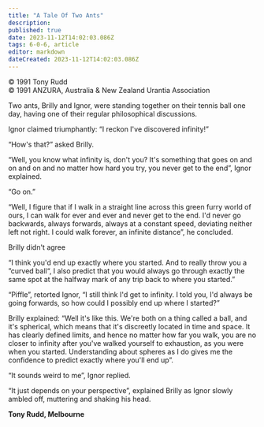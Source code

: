 ```yaml
---
title: "A Tale Of Two Ants"
description: 
published: true
date: 2023-11-12T14:02:03.086Z
tags: 6-0-6, article
editor: markdown
dateCreated: 2023-11-12T14:02:03.086Z
---
```


<p class="v-card v-sheet theme--light gray lighten-3 px-2 py-1">© 1991 Tony Rudd<br>© 1991 ANZURA, Australia & New Zealand Urantia Association</p>

Two ants, Brilly and Ignor, were standing together on their tennis ball one day, having one of their regular philosophical discussions.

Ignor claimed triumphantly: “I reckon I've discovered infinity!”

“How's that?” asked Brilly.

“Well, you know what infinity is, don't you? It's something that goes on and on and on and no matter how hard you try, you never get to the end”, Ignor explained.

“Go on.”

“Well, I figure that if I walk in a straight line across this green furry world of ours, I can walk for ever and ever and never get to the end. I'd never go backwards, always forwards, always at a constant speed, deviating neither left not right. I could walk forever, an infinite distance”, he concluded.

Brilly didn't agree

“I think you'd end up exactly where you started. And to really throw you a ”curved ball“, I also predict that you would always go through exactly the same spot at the halfway mark of any trip back to where you started.”

“Piffle”, retorted Ignor, “I still think I'd get to infinity. I told you, I'd always be going forwards, so how could I possibly end up where I started?”

Brilly explained: “Well it's like this. We're both on a thing called a ball, and it's spherical, which means that it's discreetly located in time and space. It has clearly defined limits, and hence no matter how far you walk, you are no closer to infinity after you've walked yourself to exhaustion, as you were when you started. Understanding about spheres as I do gives me the confidence to predict exactly where you'll end up”.

“It sounds weird to me”, Ignor replied.

“It just depends on your perspective”, explained Brilly as Ignor slowly ambled off, muttering and shaking his head.

**Tony Rudd, Melbourne**